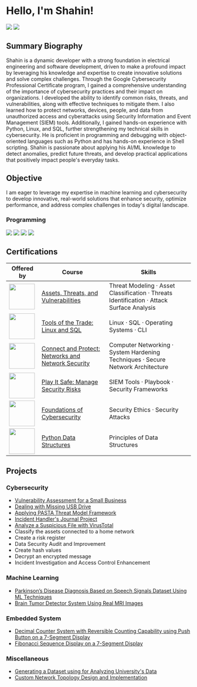 # Hello, I'm Shahin!
<a href="https://www.linkedin.com/in/shahin-saeidi/"><img src="https://img.shields.io/badge/-LinkedIn-0072b1?&style=for-the-badge&logo=linkedin&logoColor=white" /></a>
<a href="https://profile.indeed.com/p/shahins-rkqg6js"><img src="https://img.shields.io/badge/-Indeed-003A9B?&style=for-the-badge&logo=indeed&logoColor=white" /></a>

## Summary Biography
Shahin is a dynamic developer with a strong foundation in electrical engineering and software development, driven to make a profound impact by leveraging his knowledge and expertise to create innovative solutions and solve complex challenges. Through the Google Cybersecurity Professional Certificate program, I gained a comprehensive understanding of the importance of cybersecurity practices and their impact on organizations. I developed the ability to identify common risks, threats, and vulnerabilities, along with effective techniques to mitigate them. I also learned how to protect networks, devices, people, and data from unauthorized access and cyberattacks using Security Information and Event Management (SIEM) tools. Additionally, I gained hands-on experience with Python, Linux, and SQL, further strengthening my technical skills in cybersecurity. He is proficient in programming and debugging with object-oriented languages such as Python and has hands-on experience in Shell scripting. Shahin is passionate about applying his AI/ML knowledge to detect anomalies, predict future threats, and develop practical applications that positively impact people's everyday tasks.


## Objective
I am eager to leverage my expertise in machine learning and cybersecurity to develop innovative, real-world solutions that enhance security, optimize performance, and address complex challenges in today's digital landscape.

### Programming
<div>
  <img src="https://img.shields.io/badge/-Python-3776AB?&style=for-the-badge&logo=python&logoColor=white" />
  <img src="https://img.shields.io/badge/-SQL-4479A1?&style=for-the-badge&logo=postgresql&logoColor=white" />
  <img src="https://img.shields.io/badge/-PowerShell-5391FE?&style=for-the-badge&logo=powershell&logoColor=white" />
  <img src="https://img.shields.io/badge/-Bash-4EAA25?&style=for-the-badge&logo=gnu-bash&logoColor=white" />
</div>


## Certifications

| Offered by| Course                                        | Skills         |
|----------|-----------------------------------------------|----------------------------|
|<a href="https://grow.google/certificates/cybersecurity/"><img src="https://www.google.com/images/srpr/logo10w.png" width="70"/>| <a href="https://coursera.org/verify/APCRPVIYMQXC"> Assets, Threats, and Vulnerabilities</a> | Threat Modeling · Asset Classification · Threats Identification · Attack Surface Analysis |
|<a href="https://grow.google/certificates/cybersecurity/"><img src="https://www.google.com/images/srpr/logo10w.png" width="70"/>| <a href="https://coursera.org/verify/IZLH58B7F5TY"> Tools of the Trade: Linux and SQL</a> | Linux · SQL · Operating Systems · CLI |
|<a href="https://grow.google/certificates/cybersecurity/"><img src="https://www.google.com/images/srpr/logo10w.png" width="70"/>| <a href="https://coursera.org/verify/KRP3ZT4774UE"> Connect and Protect: Networks and Network Security</a> | Computer Networking · System Hardening Techniques · Secure Network Architecture |
|<a href="https://grow.google/certificates/cybersecurity/"><img src="https://www.google.com/images/srpr/logo10w.png" width="70"/>| <a href="https://coursera.org/verify/87MEREM6W65U"> Play It Safe: Manage Security Risks</a> | SIEM Tools · Playbook · Security Frameworks |
|<a href="https://grow.google/certificates/cybersecurity/"><img src="https://www.google.com/images/srpr/logo10w.png" width="70"/>| <a href="https://coursera.org/verify/HA6938KCNQAY"> Foundations of Cybersecurity</a> | Security Ethics · Security Attacks |
|<a href="https://www.coursera.org/learn/python-data"><img src="https://coursera-university-assets.s3.amazonaws.com/70/de505d47be7d3a063b51b6f856a6e2/New-Block-M-Stacked-Blue-295C_600x600.png" width="70"/>| <a href="https://coursera.org/verify/505PVPZFSFE7"> Python Data Structures</a> | Principles of Data Structures |


## Projects
### Cybersecurity
- <a href="https://github.com/Shahin-96/Vulnerability-Assessment"> Vulnerability Assessment for a Small Business </a>
- <a href="https://github.com/Shahin-96/Dealing-with-Missing-USB"> Dealing with Missing USB Drive </a>
- <a href="https://github.com/Shahin-96/Applying-PASTA-Threat-Modeling"> Applying PASTA Threat Model Framework </a>
- <a href="https://github.com/Shahin-96/Incident-Handlers-Journal-Project"> Incident Handler's Journal Project </a>
- <a href="https://github.com/Shahin-96/Analyze-Suspicious-File-with-VirusTotal"> Analyze a Suspicious File with VirusTotal </a>
- Classify the assets connected to a home network
- Create a risk register
- Data Security Audit and Improvement
- Create hash values
- Decrypt an encrypted message
- Incident Investigation and Access Control Enhancement
### Machine Learning
- <a href="https://github.com/Shahin-96/Parkinson-disease-diagnosis"> Parkinson’s Disease Diagnosis Based on Speech Signals Dataset Using ML Techniques </a>
- <a href="https://github.com/Shahin-96/MRI-Tumor-Detection-using-CNN"> Brain Tumor Detector System Using Real MRI Images </a>

### Embedded System
- <a href="https://github.com/Shahin-96/Interrupt_Driven_Counter"> Decimal Counter System with Reversible Counting Capability using Push Button on a 7-Segment Display </a>
- <a href="https://github.com/Shahin-96/Fibonacci_Sequence_7_Segment"> Fibonacci Sequence Display on a 7-Segment Display </a>

### Miscellaneous
- <a href="https://github.com/Shahin-96/Generating_Dataset"> Generating a Dataset using for Analyzing University's Data </a>
- <a href="https://github.com/Shahin-96/Custom-designed-topology"> Custom Network Topology Design and Implementation </a>
